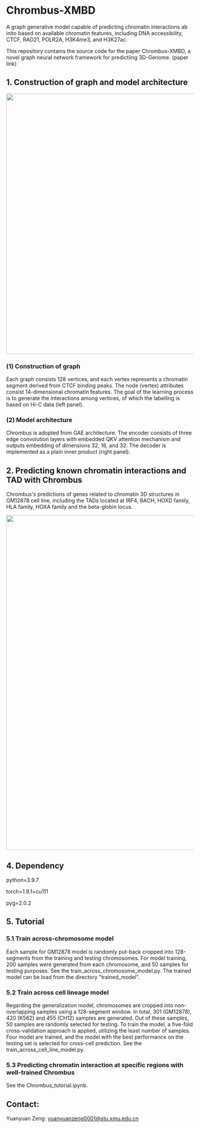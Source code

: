 # Chrombus-XMBD
  A graph generative model capable of predicting chromatin interactions ab inito based on available chromatin features, including DNA accessibility, CTCF, RAD21, POLR2A, H3K4me3, and H3K27ac.

  This repository contains the source code for the paper Chrombus-XMBD, a novel graph neural network framework for predictiing 3D-Genome. (paper link)

## 1. Construction of graph and model architecture
<img src="https://github.com/bioinfoheroes/Chrombus-XMBD/assets/37092527/fb2940e7-157b-4e8c-b521-9b5393865162" width="700">

### (1) Construction of graph
  Each graph consists 128 vertices, and each vertex represents a chromatin segment derived from CTCF binding peaks. The node (vertex) attributes consist 14-dimensional chromatin features. The goal of the learning process is to generate the interactions among vertices, of which the labelling is based on Hi-C data (left panel).
### (2) Model architecture
   Chrombus is adopted from GAE architecture. The encoder consists of three edge convolution layers with embedded QKV attention mechanism and outputs embedding of dimensions 32, 16, and 32. The decoder is implemented as a plain inner product (right panel).
## 2. Predicting known chromatin interactions and TAD with Chrombus
  Chrombus's predictions of genes related to chromatin 3D structures in GM12878 cell line, including the TADs located at IRF4, BACH, HOXD family, HLA family, HOXA family and the beta-globin locus.
  
<img src="https://github.com/bioinfoheroes/Chrombus-XMBD/assets/37092527/c2b3b74c-0855-49a4-a6cb-b710a9a348b9" width="900">

## 4. Dependency
python=3.9.7

torch=1.9.1+cu111

pyg=2.0.2

## 5. Tutorial
### 5.1 Train across-chromosome model
Each sample for GM12878 model is randomly put-back cropped into 128-segments from the training and testing chromosomes. For model training, 200 samples were generated from each chromosome, and 50 samples for testing purposes. See the train_across_chromosome_model.py. The trained model can be load from the directory "trained_model".

### 5.2 Train across cell lineage model
Regarding the generalization model, chromosomes are cropped into non-overlapping samples using a 128-segment window. In total, 301 (GM12878), 420 (K562) and 455 (CH12) samples are generated. Out of these samples, 50 samples are randomly selected for testing. To train the model, a five-fold cross-validation approach is applied, utilizing the least number of samples. Four model are trained, and the model with the best performance on the testing set is selected for cross-cell prediction. See the train_across_cell_line_model.py.

### 5.3 Predicting chromatin interaction at specific regions with well-trained Chrombus
See the Chrombus_tutorial.ipynb.

## Contact:
Yuanyuan Zeng: yuanyuanzeng0001@stu.xmu.edu.cn


